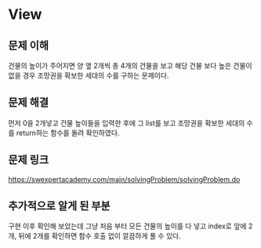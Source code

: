 # View

## 문제 이해
건물의 높이가 주어지면 양 옆 2개씩 총 4개의 건물을 보고 해당 건물 보다 높은 건물이 없을 경우 조망권을 확보한 세대의 수를 구하는 문제이다.

## 문제 해결
먼저 0을 2개넣고 건물 높이들을 입력한 후에 그 list를 보고 조망권을 확보한 세대의 수를 return하는 함수를 돌려 확인하였다.

## 문제 링크
https://swexpertacademy.com/main/solvingProblem/solvingProblem.do

## 추가적으로 알게 된 부분
구현 이후 확인해 보았는데 그냥 처음 부터 모든 건물의 높이를 다 넣고 index로 앞에 2개, 뒤에 2개를 확인하면 함수 호출 없이 깔끔하게 풀 수 있다.